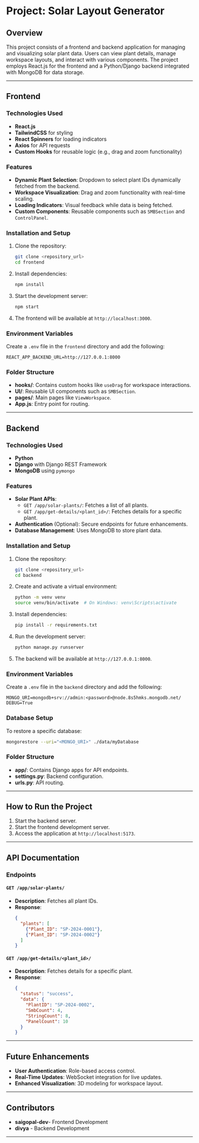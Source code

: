 # Project: Solar Layout Generator

## Overview

This project consists of a frontend and backend application for managing and visualizing solar plant data. Users can view plant details, manage workspace layouts, and interact with various components. The project employs React.js for the frontend and a Python/Django backend integrated with MongoDB for data storage.

---

## Frontend

### Technologies Used

- **React.js**
- **TailwindCSS** for styling
- **React Spinners** for loading indicators
- **Axios** for API requests
- **Custom Hooks** for reusable logic (e.g., drag and zoom functionality)

### Features

- **Dynamic Plant Selection**: Dropdown to select plant IDs dynamically fetched from the backend.
- **Workspace Visualization**: Drag and zoom functionality with real-time scaling.
- **Loading Indicators**: Visual feedback while data is being fetched.
- **Custom Components**: Reusable components such as `SMBSection` and `ControlPanel`.

### Installation and Setup

1. Clone the repository:

   ```bash
   git clone <repository_url>
   cd frontend
   ```

2. Install dependencies:

   ```bash
   npm install
   ```

3. Start the development server:

   ```bash
   npm start
   ```

4. The frontend will be available at `http://localhost:3000`.

### Environment Variables

Create a `.env` file in the `frontend` directory and add the following:

```env
REACT_APP_BACKEND_URL=http://127.0.0.1:8000
```

### Folder Structure

- **hooks/**: Contains custom hooks like `useDrag` for workspace interactions.
- **UI/**: Reusable UI components such as `SMBSection`.
- **pages/**: Main pages like `ViewWorkspace`.
- **App.js**: Entry point for routing.

---

## Backend

### Technologies Used

- **Python**
- **Django** with Django REST Framework
- **MongoDB** using `pymongo`

### Features

- **Solar Plant APIs**:
  - `GET /app/solar-plants/`: Fetches a list of all plants.
  - `GET /app/get-details/<plant_id>/`: Fetches details for a specific plant.
- **Authentication** (Optional): Secure endpoints for future enhancements.
- **Database Management**: Uses MongoDB to store plant data.

### Installation and Setup

1. Clone the repository:

   ```bash
   git clone <repository_url>
   cd backend
   ```

2. Create and activate a virtual environment:

   ```bash
   python -m venv venv
   source venv/bin/activate  # On Windows: venv\Scripts\activate
   ```

3. Install dependencies:

   ```bash
   pip install -r requirements.txt
   ```

4. Run the development server:

   ```bash
   python manage.py runserver
   ```

5. The backend will be available at `http://127.0.0.1:8000`.

### Environment Variables

Create a `.env` file in the `backend` directory and add the following:

```env
MONGO_URI=mongodb+srv://admin:<password>@node.8s5hmks.mongodb.net/
DEBUG=True
```

### Database Setup

To restore a specific database:

```bash
mongorestore --uri="<MONGO_URI>" ./data/myDatabase
```

### Folder Structure

- **app/**: Contains Django apps for API endpoints.
- **settings.py**: Backend configuration.
- **urls.py**: API routing.

---

## How to Run the Project

1. Start the backend server.
2. Start the frontend development server.
3. Access the application at `http://localhost:5173`.

---

## API Documentation

### Endpoints

#### `GET /app/solar-plants/`

- **Description**: Fetches all plant IDs.
- **Response**:
  ```json
  {
    "plants": [
      {"Plant_ID": "SP-2024-0001"},
      {"Plant_ID": "SP-2024-0002"}
    ]
  }
  ```

#### `GET /app/get-details/<plant_id>/`

- **Description**: Fetches details for a specific plant.
- **Response**:
  ```json
  {
    "status": "success",
    "data": {
      "PlantID": "SP-2024-0002",
      "SmbCount": 4,
      "StringCount": 8,
      "PanelCount": 10
    }
  }
  ```

---

## Future Enhancements

- **User Authentication**: Role-based access control.
- **Real-Time Updates**: WebSocket integration for live updates.
- **Enhanced Visualization**: 3D modeling for workspace layout.

---

## Contributors

- **saigopal-dev**- Frontend Development
- **divya** - Backend Development

---
